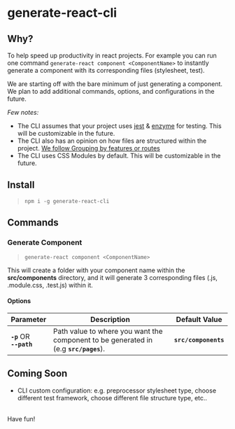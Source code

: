 # generate-react-cli

## Why?

To help speed up productivity in react projects. For example you can run one command `generate-react component <ComponentName>` to instantly generate a component with its corresponding files (stylesheet, test).

We are starting off with the bare minimum of just generating a component. We plan to add additional commands, options, and configurations in the future.

_Few notes:_
- The CLI assumes that your project uses [jest](https://github.com/facebook/jest) & [enzyme](https://github.com/airbnb/enzyme) for testing. This will be customizable in the future.
- The CLI also has an opinion on how files are structured within the project. [We follow Grouping by features or routes](https://reactjs.org/docs/faq-structure.html#grouping-by-features-or-routes)
- The CLI uses CSS Modules by default. This will be customizable in the future.

## Install

>`npm i -g generate-react-cli`

## Commands

### Generate Component

>`generate-react component <ComponentName>`

This will create a folder with your component name within the **src/components** directory, and it will generate 3 corresponding files (.js, .module.css, .test.js) within it.

#### Options
|Parameter|Description|Default Value|
|---------|-----------|-------|
| **`-p`** OR<br>**`--path`** | Path value to where you want the component to be generated in (e.g **`src/pages`**). | **`src/components`**

## Coming Soon
- CLI custom configuration: e.g. preprocessor stylesheet type, choose different test framework, choose different file structure type, etc..

<br>
Have fun!
